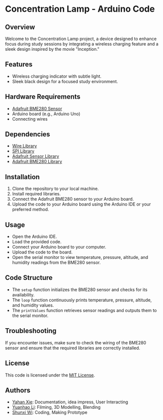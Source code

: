 # Concentration Lamp - Arduino Code

## Overview

Welcome to the Concentration Lamp project, a device designed to enhance focus during study sessions by integrating a wireless charging feature and a sleek design inspired by the movie "Inception."

## Features

- Wireless charging indicator with subtle light.
- Sleek black design for a focused study environment.

## Hardware Requirements

- [Adafruit BME280 Sensor](https://learn.adafruit.com/adafruit-bme280-humidity-barometric-pressure-temperature-sensor-breakout)
- Arduino board (e.g., Arduino Uno)
- Connecting wires

## Dependencies

- [Wire Library](https://www.arduino.cc/en/Reference/Wire)
- [SPI Library](https://www.arduino.cc/en/Reference/SPI)
- [Adafruit Sensor Library](https://github.com/adafruit/Adafruit_Sensor)
- [Adafruit BME280 Library](https://github.com/adafruit/Adafruit_BME280)

## Installation

1. Clone the repository to your local machine.
2. Install required libraries.
3. Connect the Adafruit BME280 sensor to your Arduino board.
4. Upload the code to your Arduino board using the Arduino IDE or your preferred method.

## Usage

- Open the Arduino IDE.
- Load the provided code.
- Connect your Arduino board to your computer.
- Upload the code to the board.
- Open the serial monitor to view temperature, pressure, altitude, and humidity readings from the BME280 sensor.

## Code Structure

- The `setup` function initializes the BME280 sensor and checks for its availability.
- The `loop` function continuously prints temperature, pressure, altitude, and humidity values.
- The `printValues` function retrieves sensor readings and outputs them to the serial monitor.

## Troubleshooting

If you encounter issues, make sure to check the wiring of the BME280 sensor and ensure that the required libraries are correctly installed.

## License

This code is licensed under the [MIT License](LICENSE).

## Authors

- [Yahan Xie](link-to-profile): Documentation, idea impress, User Interacting 
- [Yuanhao Li](link-to-profile): Filming, 3D Modelling, Blending
- [Shunxi Wi](link-to-profile): Coding, Making Prototype

